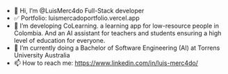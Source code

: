 - 👋 Hi, I’m @LuisMerc4do Full-Stack developer 
- ✅ Portfolio: luismercadoportfolio.vercel.app
- 👀 I’m developing CoLearning. a learning app for low-resource people in Colombia. And an AI assistant for teachers and students ensuring a high level of education for everyone. 
- 🌱 I’m currently doing a Bachelor of Software Engineering (AI) at Torrens University Australia
- 📫 How to reach me: https://www.linkedin.com/in/luis-merc4do/

<!---
LuisMerc4do/LuisMerc4do is a ✨ special ✨ repository because its `README.md` (this file) appears on your GitHub profile.
You can click the Preview link to take a look at your changes.
--->
